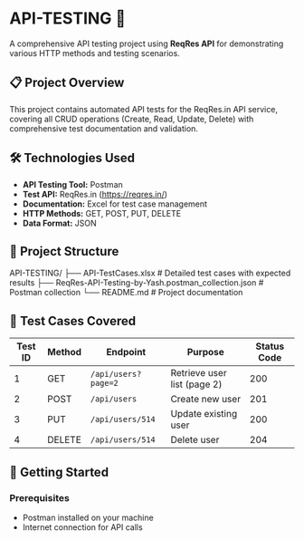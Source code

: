 # API-TESTING 🚀

A comprehensive API testing project using **ReqRes API** for demonstrating various HTTP methods and testing scenarios.

## 📋 Project Overview

This project contains automated API tests for the ReqRes.in API service, covering all CRUD operations (Create, Read, Update, Delete) with comprehensive test documentation and validation.

## 🛠️ Technologies Used

- **API Testing Tool:** Postman
- **Test API:** ReqRes.in (https://reqres.in/)
- **Documentation:** Excel for test case management
- **HTTP Methods:** GET, POST, PUT, DELETE
- **Data Format:** JSON

## 📁 Project Structure

API-TESTING/
├── API-TestCases.xlsx # Detailed test cases with expected results
├── ReqRes-API-Testing-by-Yash.postman_collection.json # Postman collection
└── README.md # Project documentation

## 🧪 Test Cases Covered

| Test ID | Method | Endpoint | Purpose | Status Code |
|---------|--------|----------|---------|-------------|
| 1 | GET | `/api/users?page=2` | Retrieve user list (page 2) | 200 |
| 2 | POST | `/api/users` | Create new user | 201 |
| 3 | PUT | `/api/users/514` | Update existing user | 200 |
| 4 | DELETE | `/api/users/514` | Delete user | 204 |

## 🚀 Getting Started

### Prerequisites
- Postman installed on your machine
- Internet connection for API calls
